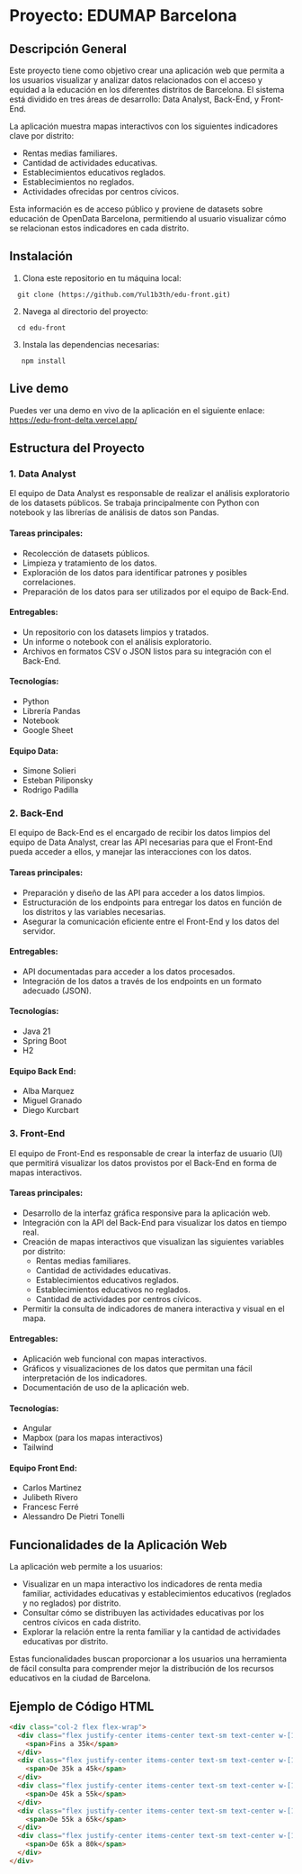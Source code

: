 # Proyecto: EDUMAP Barcelona

## Descripción General
Este proyecto tiene como objetivo crear una aplicación web que permita a los usuarios visualizar y analizar datos relacionados con el acceso y equidad a la educación en los diferentes distritos de Barcelona. El sistema está dividido en tres áreas de desarrollo: Data Analyst, Back-End, y Front-End.

La aplicación muestra mapas interactivos con los siguientes indicadores clave por distrito:
- Rentas medias familiares.
- Cantidad de actividades educativas.
- Establecimientos educativos reglados.
- Establecimientos no reglados.
- Actividades ofrecidas por centros cívicos.

Esta información es de acceso público y proviene de datasets sobre educación de OpenData Barcelona, permitiendo al usuario visualizar cómo se relacionan estos indicadores en cada distrito.

## Instalación

1. Clona este repositorio en tu máquina local:

```
  git clone (https://github.com/Yul1b3th/edu-front.git)
```

2. Navega al directorio del proyecto:
 
```
  cd edu-front
```
   
3. Instala las dependencias necesarias:

```
   npm install
```

## Live demo

Puedes ver una demo en vivo de la aplicación en el siguiente enlace:
https://edu-front-delta.vercel.app/


## Estructura del Proyecto

### 1. Data Analyst
El equipo de Data Analyst es responsable de realizar el análisis exploratorio de los datasets públicos. Se trabaja principalmente con Python con notebook y las librerías de análisis de datos son Pandas.

#### Tareas principales:
- Recolección de datasets públicos.
- Limpieza y tratamiento de los datos.
- Exploración de los datos para identificar patrones y posibles correlaciones.
- Preparación de los datos para ser utilizados por el equipo de Back-End.

#### Entregables:
- Un repositorio con los datasets limpios y tratados.
- Un informe o notebook con el análisis exploratorio.
- Archivos en formatos CSV o JSON listos para su integración con el Back-End.

#### Tecnologías:
- Python
- Librería Pandas
- Notebook
- Google Sheet

#### Equipo Data:
- Simone Solieri
- Esteban Piliponsky
- Rodrigo Padilla

### 2. Back-End
El equipo de Back-End es el encargado de recibir los datos limpios del equipo de Data Analyst, crear las API necesarias para que el Front-End pueda acceder a ellos, y manejar las interacciones con los datos.

#### Tareas principales:
- Preparación y diseño de las API para acceder a los datos limpios.
- Estructuración de los endpoints para entregar los datos en función de los distritos y las variables necesarias.
- Asegurar la comunicación eficiente entre el Front-End y los datos del servidor.

#### Entregables:
- API documentadas para acceder a los datos procesados.
- Integración de los datos a través de los endpoints en un formato adecuado (JSON).

#### Tecnologías:
- Java 21
- Spring Boot
- H2

#### Equipo Back End:
- Alba Marquez
- Miguel Granado
- Diego Kurcbart

### 3. Front-End
El equipo de Front-End es responsable de crear la interfaz de usuario (UI) que permitirá visualizar los datos provistos por el Back-End en forma de mapas interactivos.

#### Tareas principales:
- Desarrollo de la interfaz gráfica responsive para la aplicación web.
- Integración con la API del Back-End para visualizar los datos en tiempo real.
- Creación de mapas interactivos que visualizan las siguientes variables por distrito:
  - Rentas medias familiares.
  - Cantidad de actividades educativas.
  - Establecimientos educativos reglados.
  - Establecimientos educativos no reglados.
  - Cantidad de actividades por centros cívicos.
- Permitir la consulta de indicadores de manera interactiva y visual en el mapa.

#### Entregables:
- Aplicación web funcional con mapas interactivos.
- Gráficos y visualizaciones de los datos que permitan una fácil interpretación de los indicadores.
- Documentación de uso de la aplicación web.

#### Tecnologías:
- Angular
- Mapbox (para los mapas interactivos)
- Tailwind

#### Equipo Front End:
- Carlos Martinez
- Julibeth Rivero
- Francesc Ferré
- Alessandro De Pietri Tonelli

## Funcionalidades de la Aplicación Web
La aplicación web permite a los usuarios:
- Visualizar en un mapa interactivo los indicadores de renta media familiar, actividades educativas y establecimientos educativos (reglados y no reglados) por distrito.
- Consultar cómo se distribuyen las actividades educativas por los centros cívicos en cada distrito.
- Explorar la relación entre la renta familiar y la cantidad de actividades educativas por distrito.

Estas funcionalidades buscan proporcionar a los usuarios una herramienta de fácil consulta para comprender mejor la distribución de los recursos educativos en la ciudad de Barcelona.

## Ejemplo de Código HTML
```html
<div class="col-2 flex flex-wrap">
  <div class="flex justify-center items-center text-sm text-center w-[120px] bg-low">
    <span>Fins a 35k</span>
  </div>
  <div class="flex justify-center items-center text-sm text-center w-[120px] bg-medium">
    <span>De 35k a 45k</span>
  </div>
  <div class="flex justify-center items-center text-sm text-center w-[120px] bg-high">
    <span>De 45k a 55k</span>
  </div>
  <div class="flex justify-center items-center text-sm text-center w-[120px] bg-veryHigh">
    <span>De 55k a 65k</span>
  </div>
  <div class="flex justify-center items-center text-sm text-center w-[120px] bg-extreme">
    <span>De 65k a 80k</span>
  </div>
</div>

